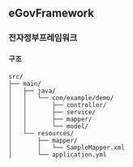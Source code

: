 
## eGovFramework
### 전자정부프레임워크

#### 구조
```
src/
├── main/
│   ├── java/
│   │   └── com/example/demo/
│   │       ├── controller/
│   │       ├── service/
│   │       ├── mapper/
│   │       └── model/
│   └── resources/
│       ├── mapper/
│       │   └── SampleMapper.xml
│       └── application.yml
```